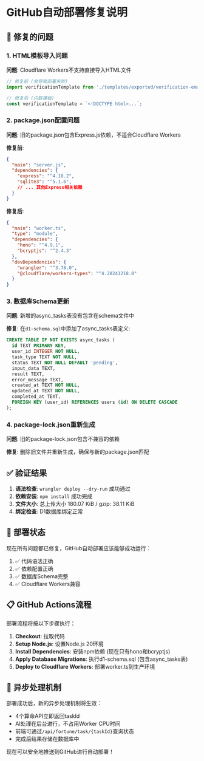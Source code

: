 # GitHub自动部署修复说明

## 🔧 修复的问题

### 1. HTML模板导入问题
**问题**: Cloudflare Workers不支持直接导入HTML文件
```javascript
// 修复前 (会导致部署失败)
import verificationTemplate from './templates/exported/verification-email-indicate-top.html';

// 修复后 (内联模板)
const verificationTemplate = `<!DOCTYPE html>...`;
```

### 2. package.json配置问题
**问题**: 旧的package.json包含Express.js依赖，不适合Cloudflare Workers

**修复前**:
```json
{
  "main": "server.js",
  "dependencies": {
    "express": "^4.18.2",
    "sqlite3": "^5.1.6",
    // ... 其他Express相关依赖
  }
}
```

**修复后**:
```json
{
  "main": "worker.ts",
  "type": "module",
  "dependencies": {
    "hono": "^4.9.1",
    "bcryptjs": "^2.4.3"
  },
  "devDependencies": {
    "wrangler": "^3.78.0",
    "@cloudflare/workers-types": "^4.20241218.0"
  }
}
```

### 3. 数据库Schema更新
**问题**: 新增的async_tasks表没有包含在schema文件中

**修复**: 在`d1-schema.sql`中添加了async_tasks表定义:
```sql
CREATE TABLE IF NOT EXISTS async_tasks (
  id TEXT PRIMARY KEY,
  user_id INTEGER NOT NULL,
  task_type TEXT NOT NULL,
  status TEXT NOT NULL DEFAULT 'pending',
  input_data TEXT,
  result TEXT,
  error_message TEXT,
  created_at TEXT NOT NULL,
  updated_at TEXT NOT NULL,
  completed_at TEXT,
  FOREIGN KEY (user_id) REFERENCES users (id) ON DELETE CASCADE
);
```

### 4. package-lock.json重新生成
**问题**: 旧的package-lock.json包含不兼容的依赖

**修复**: 删除旧文件并重新生成，确保与新的package.json匹配

## ✅ 验证结果

1. **语法检查**: `wrangler deploy --dry-run` 成功通过
2. **依赖安装**: `npm install` 成功完成
3. **文件大小**: 总上传大小 180.07 KiB / gzip: 38.11 KiB
4. **绑定检查**: D1数据库绑定正常

## 🚀 部署状态

现在所有问题都已修复，GitHub自动部署应该能够成功运行：

1. ✅ 代码语法正确
2. ✅ 依赖配置正确
3. ✅ 数据库Schema完整
4. ✅ Cloudflare Workers兼容

## 📋 GitHub Actions流程

部署流程将按以下步骤执行：

1. **Checkout**: 拉取代码
2. **Setup Node.js**: 设置Node.js 20环境
3. **Install Dependencies**: 安装npm依赖 (现在只有hono和bcryptjs)
4. **Apply Database Migrations**: 执行d1-schema.sql (包含async_tasks表)
5. **Deploy to Cloudflare Workers**: 部署worker.ts到生产环境

## 🔄 异步处理机制

部署成功后，新的异步处理机制将生效：

- 4个算命API立即返回taskId
- AI处理在后台进行，不占用Worker CPU时间
- 前端可通过`/api/fortune/task/{taskId}`查询状态
- 完成后结果存储在数据库中

现在可以安全地推送到GitHub进行自动部署！
